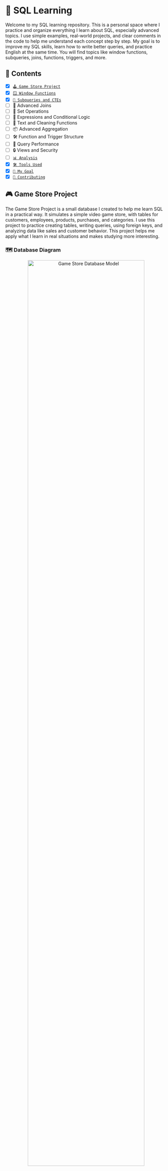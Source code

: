# 📘 SQL Learning

Welcome to my SQL learning repository. This is a personal space where I practice and organize everything I learn about SQL, especially advanced topics. I use simple examples, real-world projects, and clear comments in the code to help me understand each concept step by step. My goal is to improve my SQL skills, learn how to write better queries, and practice English at the same time. You will find topics like window functions, subqueries, joins, functions, triggers, and more.

## 🧩 Contents
- [x] [`🕹️ Game Store Project`](#-game-store-project)
- [x] [`🪟 Window Functions`](#-window-functions)
- [x] [`🧩 Subqueries and CTEs`](#-sql-subqueries)
- [ ] 🔗 Advanced Joins
- [ ] 🔀 Set Operations
- [ ] 🧾 Expressions and Conditional Logic
- [ ] 🧹 Text and Cleaning Functions
- [ ] 📦 Advanced Aggregation
- [ ] 🛠️ Function and Trigger Structure
- [ ] 🚀 Query Performance
- [ ] 🔒 Views and Security
- [ ] [`📊 Analysis`](#-analysis)
- [x] [`🛠️ Tools Used`](#-tools-used)
- [x] [`🎯 My Goal`](#-my-goal)
- [x] [`🤝 Contributing`](#-contributing)

## 🎮 Game Store Project

The Game Store Project is a small database I created to help me learn SQL in a practical way. It simulates a simple video game store, with tables for customers, employees, products, purchases, and categories. I use this project to practice creating tables, writing queries, using foreign keys, and analyzing data like sales and customer behavior. This project helps me apply what I learn in real situations and makes studying more interesting.

### 🗺️ Database Diagram
<p align="center">
  <img src="./Game Store Project/Model/game_store_model.png" width="85%" alt="Game Store Database Model"/>
</p>


### 🧱 Tables in the Project

- `Customer` – People who buy games  
- `Address` – Customer address  
- `Employee` – Store workers  
- `Purchase` – Orders from customers  
- `Purchase_item` – Items in each order  
- `Product` – Games in the store  
- `Category` – Type of game (Action, Adventure, etc.)

You can find the SQL code in the [Game Store folder](./Game%20Store%20Project) <!-- Edite se o nome da pasta for diferente -->

---

## 🪟 Window Functions
A window function is a special SQL function.
It does a calculation across rows, but it keeps all the rows in the result.

It does not reduce the number of rows like `GROUP BY` does.

### 📌 When to Use Window Functions

Use a window function when you want to:

- 🔢 Give a row number to each row → `ROW_NUMBER()`
- 🧜‍♂️ Find the rank of each row → `RANK()`, `DENSE_RANK()`, `PERCENT_RANK()`
- 🧗‍♂️ Find the relative position inside a group → `CUME_DIST()`, `NTILE()`
- 👀 Compare a row to the next or previous → `LEAD()`, `LAG()`
- 🎯 Get the first or last value in a group → `FIRST_VALUE()`, `LAST_VALUE()`
- ➕ Make a running total → `SUM() OVER(...)`
- ⚖️ Find a running average → `AVG() OVER(...)`
- 📈 Get the highest or lowest value in a group → `MAX() OVER(...)`, `MIN() OVER(...)`
- 🔁 Count how many rows in a group → COUNT() OVER(...)
- 🧶 Use aggregate functions but keep row details → any function with `OVER(...)`

### Windows Function Syntax
<p align="center">
  <img src="./assets/window-syntax.png" width="70%" alt="window syntax"/>
</p>

<p align="center">
  <img src="./assets/frame-syntax.png" width="70%" alt="frame syntax"/>
</p>


#### This code is an example of how to use window functions in SQL.
```sql
SELECT
  purchase_id,
  purchase_date,
  
  -- Previous and next values
  LAG(total_price, 2, 0) OVER (ORDER BY purchase_date, purchase_id) AS total_2_rows_before,
  total_price AS total_per_purchase,
  LEAD(total_price, 1, 0) OVER (ORDER BY purchase_date, purchase_id) AS total_1_row_after,
  
  -- Total per date
  SUM(total_price) OVER (PARTITION BY purchase_date) AS total_per_day,
  ROW_NUMBER() OVER (PARTITION BY purchase_date ORDER BY total_price DESC) AS rank_by_daily_total,
  
  -- Cumulative total up to the current row
  SUM(total_price) OVER (
    ORDER BY purchase_date, purchase_id 
    ROWS BETWEEN UNBOUNDED PRECEDING AND CURRENT ROW
  ) AS cumulative_total,
  
  -- Grand total
  SUM(total_price) OVER () AS grand_total
  
FROM purchase
WHERE purchase_date >= '2024-01-01'
ORDER BY purchase_date, purchase_id
LIMIT 1000;
```
![](./assets/example.png)

Find the code [here](./window-functions) <!-- Edite conforme o caminho real -->

---
## 🧩 SQL Subqueries
### Overview
Subqueries are queries written inside other queries. They work like nested boxes - the inner query (subquery) runs first and provides results to the outer query (main query).

### Basic Concept
```sql
  SELECT column_name 
  FROM table_name 
  WHERE column_name > (SELECT AVG(column_name) FROM table_name);
```
### Types of Subqueries
#### Single Value Subqueries
- Return one result (number, text, date)
- Used with operators: =, >, <, >=, <=, <>
- Example: Find products above average price

#### Multiple Value Subqueries
- Return multiple results
- Used with: IN, ANY, ALL, EXISTS
- Example: Find customers in cities with stores

#### Common Locations
|Location  | Purpose                   | Example Use                |
| -------- | ------------------------- | -----------                |
|WHERE     | Filter data               | Find records above average |
|SELECT    | Add calculated columns    | Show percentage of total   | 
|FROM      | Use results as temp table | Complex data combinations  |


### Key Points
- Subqueries execute before the main query
- Can be nested multiple levels deep
- May impact performance with large datasets
- Often replaceable with JOINs for better speed
- Useful for breaking complex problems into steps

### Best Practices
- Keep subqueries simple when possible
- Consider JOIN alternatives for performance
- Test with small data sets first
- Use meaningful aliases for readability

---

## Function and Trigger Structure
### Function
```sql
 CREATE OR REPLACE FUNCTION function_name()
 RETURNS return_type AS $$
 BEGIN
     -- function logic here
     RETURN ...;
 END;
 $$ LANGUAGE plpgslq;
```

### Trigger
```sql
 CREATE TRIGGER trigger_name()
 { BEFORE | AFTER | INSTEAD OF }
 { INSERT OR UPDATE OR DELETE } ON table_name
 FOR EACH ROW
 EXECUTE { PROCEDURE | FUNCTION } name();
```

---
## 📊 Analysis

This directory contains descriptive and investigative analysis using SQL.  
Inside the `Description and Investigation` folder, you will find the SQL files used for deeper data exploration and reporting.

Explore the SQL scripts [here](./Analysis)

---

## 🛠️ Tools Used

- **PostgreSQL** – SQL database
- **DBeaver / pgAdmin** – Tools to manage the database
- **VS Code** – Editor for SQL code

---

## 🎯 My Goal

I want to:

- Practice English and SQL
- Create small but real projects
- Learn step by step with fun ideas

---

## 🤝 Contributing

This is a study project.  
But you can give ideas or tips.  
Feel free to open an issue!

---

